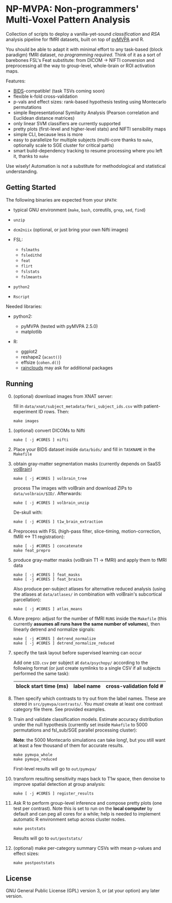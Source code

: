 # NP-MVPA: Non-programmers' Multi-Voxel Pattern Analysis

Collection of scripts to deploy a vanilla-yet-sound _classification_
and _RSA_ analysis pipeline for fMRI datasets, built on top of
[pyMVPA](http://www.pymvpa.org/) and R.

You should be able to adapt it with
minimal effort to any task-based (block paradigm) fMRI dataset, _no programming required_.
Think of it as a sort of barebones FSL's Feat substitute: from DICOM ->
NIFTI conversion and preprocessing all the way to group-level,
whole-brain or ROI activation maps.

Features:

 - [BIDS](https://bids.neuroimaging.io/)-compatible! (task TSVs coming soon)
 - flexible k-fold cross-validation
 - p-vals and effect sizes: rank-based hypothesis testing using Montecarlo permutations
 - simple Representational Symilarity Analysis (Pearson correlation and Euclidean distance matrices)
 - only linear SVM classifiers are currently supported
 - pretty plots (first-level and higher-level stats) and NIFTI sensibility maps
 - simple CLI, because less is more
 - easy to parallelize for multiple subjects (multi-core thanks to `make`, optionally scale to SGE cluster for critical parts)
 - smart build-dependency tracking to resume processing where you left it, thanks to `make`

Use wisely! Automation is not a substitute for methodological and
statistical understanding.

## Getting Started

The following binaries are expected from your `$PATH`:

- typical GNU environment (`make`, `bash`, coreutils, `grep`, `sed`, `find`)
- `unzip`
- `dcm2niix` (optional, or just bring your own Nifti images)
- FSL:

   - `fslmaths`
   - `fsledithd`
   - `feat`
   - `flirt`
   - `fslstats`
   - `fslmeants`

- `python2`
- `Rscript`

Needed libraries:

- python2:

   - pyMVPA (tested with pyMVPA 2.5.0)
   - matplotlib

- R:

   - ggplot2
   - reshape2 (`acast()`)
   - effsize (`cohen.d()`)
   - [rainclouds](https://github.com/RainCloudPlots/RainCloudPlots)
     may ask for additional packages

## Running

0. (optional) download images from XNAT server:

   fill in `data/xnat/subject_metadata/fmri_subject_ids.csv` with
   patient-experiment ID rows. Then:

    ```
    make images
    ```

1. (optional) convert DICOMs to Nifti

   ```
   make [ -j #CORES ] nifti
   ```

2. Place your BIDS dataset inside `data/bids/` and fill in `TASKNAME`
   in the `Makefile`

3. obtain gray-matter segmentation masks (currently depends on SaaSS
   [volBrain](https://www.volbrain.upv.es/))

   ```
   make [ -j #CORES ] volbrain_tree
   ```

   process T1w images with volBrain and download ZIPs to
   `data/volbrain/$ID/`. Afterwards:

   ```
   make [ -j #CORES ] volbrain_unzip
   ```

   De-skull with:

   ```
   make [ -j #CORES ] t1w_brain_extraction
   ```

4. Preprocess with FSL (high-pass filter, slice-timing,
   motion-correction, fMRI <-> T1 registration):

   ```
   make [ -j #CORES ] concatenate
   make feat_prepro
   ```

5. produce gray-matter masks (volBrain T1 -> fMRI) and apply them to
   fMRI data

   ```
   make [ -j #CORES ] feat_masks
   make [ -j #CORES ] feat_brains
   ```

   Also produce per-subject atlases for alternative reduced analysis
   (using the atlases at `data/atlases/` in combination with volBrain's
   subcortical parcellation):

   ```
   make [ -j #CORES ] atlas_means
   ```

6. More prepro: adjust for the number of fMRI `RUNS` inside the
   `Makefile` (this currently **assumes all runs have the same number
   of volumes**), then linearly detrend and normalize signals:

   ```
   make [ -j #CORES ] detrend_normalize
   make [ -j #CORES ] detrend_normalize_reduced
   ```

7. specify the task layout before supervised learning can occur

   Add one `$ID.csv` per subject at `data/psychopy/` according to the
   following format (or just create symlinks to a single CSV if all
   subjects performed the same task):

   | block start time (ms) | label name | cross-validation fold # |
   |-|-|-|

8. Then specify which contrasts to try out from the label names. These
   are stored in `src/pymvpa/contrasts/`. You _must_ create at least
   one contrast category file there. See provided examples.

9. Train and validate classification models. Estimate accuracy
   distribution under the null hypothesis (currently set inside `Makefile` to
   5000 permutations and fsl_sub/SGE parallel processing cluster):

   __Note__: the 5000 Montecarlo simulations can take long!, but you still want
   at least a few thousand of them for accurate results.

   ```
   make pymvpa_whole
   make pymvpa_reduced
   ```

    First-level results will go to `out/pymvpa/`

10. transform resulting sensitivity maps back to T1w space, then
    denoise to improve spatial detection at group analysis:

    ```
    make [ -j #CORES ] register_results
    ```

11. Ask R to perform group-level inference and compose pretty plots
    (one test per contrast). Note this is set to run on the __local
    computer__ by default and can peg all cores for a while; help is
    needed to implement automatic R environment setup across cluster
    nodes.

    ```
    make poststats
    ```

    Results will go to `out/poststats/`

12. (optional) make per-category summary CSVs with mean p-values and
    effect sizes:

    ```
    make postpoststats
    ```

## License

GNU General Public License (GPL) version 3, or (at your option) any
later version.
